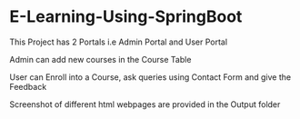 # E-Learning-Using-SpringBoot

This Project has 2 Portals i.e Admin Portal and User Portal

Admin can add new courses in the Course Table

User can Enroll into a Course, ask queries using Contact Form and give the Feedback

Screenshot of different html webpages are provided in the Output folder


